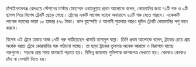 চাঁপাইনবাবগঞ্জ রেলওয়ে স্টেশনের মাস্টার মোহাম্মদ ওবায়দুল্লাহ প্রথম আলোকে বলেন, কোরবানির জন্য ৭১টি গরু ও ৯টি ছাগল নিয়ে বিশেষ ট্রেনটি ছেড়ে গেছে। ট্রেনের একটি লাগেজ ভ্যানে অনায়াসে ২০টি গরু যেতে পারবে। একেকটি লাগেজ ভ্যানের ভাড়া ১৫ হাজার ৪৭০ টাকা। কাল বৃহস্পতি ও আগামী শুক্রবার আরও দুদিন ট্রেনটি কোরবানির পশু বহন করবে।

বিশেষ এই ট্রেনে ঢাকায় আজ ১৭টি গরু পাঠিয়েছেন খামারি হাসানুল বান্না। তিনি প্রথম আলোকে বলেন, ট্রাকের চেয়ে প্রায় অর্ধেক খরচে ট্রেনে কোরবানির গরু পাঠানো যাচ্ছে। তা ছাড়া ট্রাকের তুলনায় অনেক আরামে ও নিরাপদে যাচ্ছে গরুগুলো। সড়কে প্রায় সময় যানজটে পড়তে হয়। বিভিন্ন জায়গায় পুলিশকে কাগজপত্র দেখাতে হয়। কোথাও কোথাও চাঁদা বা সেলামি দিতে হয়।

